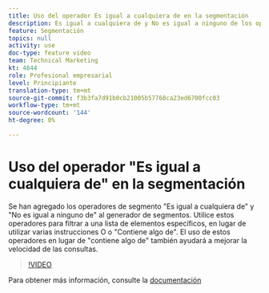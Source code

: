 ```yaml
---
title: Uso del operador Es igual a cualquiera de en la segmentación
description: Es igual a cualquiera de y No es igual a ninguno de los operadores de segmento se han agregado al generador de segmentos. Utilice estos operadores para filtrar a una lista de elementos específicos, en lugar de utilizar varias instrucciones O o Contiene algo de. El uso de estos operadores en lugar de contiene algo de también ayudará a mejorar la velocidad de las consultas.
feature: Segmentación
topics: null
activity: use
doc-type: feature video
team: Technical Marketing
kt: 4844
role: Profesional empresarial
level: Principiante
translation-type: tm+mt
source-git-commit: f3b3fa7d91b0cb21005b57768ca23ed6700fcc03
workflow-type: tm+mt
source-wordcount: '144'
ht-degree: 0%

---
```



# Uso del operador &quot;Es igual a cualquiera de&quot; en la segmentación

Se han agregado los operadores de segmento &quot;Es igual a cualquiera de&quot; y &quot;No es igual a ninguno de&quot; al generador de segmentos. Utilice estos operadores para filtrar a una lista de elementos específicos, en lugar de utilizar varias instrucciones O o &quot;Contiene algo de&quot;. El uso de estos operadores en lugar de &quot;contiene algo de&quot; también ayudará a mejorar la velocidad de las consultas.

>[!VIDEO](https://video.tv.adobe.com/v/32960/?quality=12)

Para obtener más información, consulte la [documentación](https://docs.adobe.com/content/help/en/analytics/components/segmentation/segment-reference/seg-operators.html)
